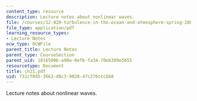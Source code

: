 ```yaml
---
content_type: resource
description: Lecture notes about nonlinear waves.
file: /courses/12-820-turbulence-in-the-ocean-and-atmosphere-spring-2007/731cf8d53663d0c3902847c276cccbb8_ch21.pdf
file_type: application/pdf
learning_resource_types:
- Lecture Notes
ocw_type: OCWFile
parent_title: Lecture Notes
parent_type: CourseSection
parent_uid: 1816500b-a90a-0efb-fa34-70eb309e5655
resourcetype: Document
title: ch21.pdf
uid: 731cf8d5-3663-d0c3-9028-47c276cccbb8
---
```

Lecture notes about nonlinear waves.

